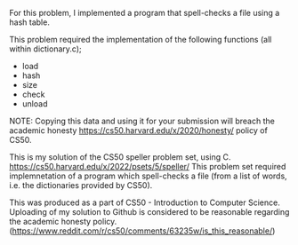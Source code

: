 For this problem, I implemented a program that spell-checks a file using a hash table.

This problem required the implementation of the following functions (all within dictionary.c);

- load
- hash
- size
- check
- unload

NOTE: Copying this data and using it for your submission will breach the academic honesty https://cs50.harvard.edu/x/2020/honesty/ policy of CS50.

This is my solution of the CS50 speller problem set, using C. https://cs50.harvard.edu/x/2022/psets/5/speller/ This problem set required implemnetation of a program which spell-checks a file (from a list of words, i.e. the dictionaries provided by CS50).

This was produced as a part of CS50 - Introduction to Computer Science. Uploading of my solution to Github is considered to be reasonable regarding the academic honesty policy. (https://www.reddit.com/r/cs50/comments/63235w/is_this_reasonable/)
